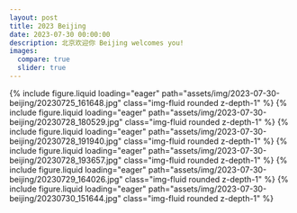 ```yaml
---
layout: post
title: 2023 Beijing
date: 2023-07-30 00:00:00
description: 北京欢迎你 Beijing welcomes you!
images:
  compare: true
  slider: true
---
```


<swiper-container keyboard="true" navigation="true" pagination="true" pagination-clickable="true" pagination-dynamic-bullets="true" rewind="true">
  <swiper-slide>{% include figure.liquid loading="eager" path="assets/img/2023-07-30-beijing/20230725_161648.jpg" class="img-fluid rounded z-depth-1" %}</swiper-slide>
  <swiper-slide>{% include figure.liquid loading="eager" path="assets/img/2023-07-30-beijing/20230728_180529.jpg" class="img-fluid rounded z-depth-1" %}</swiper-slide>
  <swiper-slide>{% include figure.liquid loading="eager" path="assets/img/2023-07-30-beijing/20230728_191940.jpg" class="img-fluid rounded z-depth-1" %}</swiper-slide>
  <swiper-slide>{% include figure.liquid loading="eager" path="assets/img/2023-07-30-beijing/20230728_193657.jpg" class="img-fluid rounded z-depth-1" %}</swiper-slide>
  <swiper-slide>{% include figure.liquid loading="eager" path="assets/img/2023-07-30-beijing/20230729_164026.jpg" class="img-fluid rounded z-depth-1" %}</swiper-slide>
  <swiper-slide>{% include figure.liquid loading="eager" path="assets/img/2023-07-30-beijing/20230730_151644.jpg" class="img-fluid rounded z-depth-1" %}</swiper-slide>
</swiper-container>